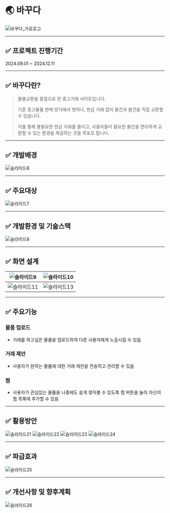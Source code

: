 # 🌏 바꾸다
![바꾸다_가로로고](https://github.com/user-attachments/assets/58028526-33ef-410d-b58b-6a2bd9238490)

---

## ✅ 프로젝트 진행기간
2024.09.01 ~ 2024.12.11

---

## ✅ 바꾸다란?
> 물물교환을 중점으로 한 중고거래 사이트입니다.
> 
> 기존 중고물품 판매 방식에서 벗어나, 현금 거래 없이 물건과 물건을 직접 교환할 수 있습니다.
> 
> 이를 통해 불필요한 현금 거래를 줄이고, 사용자들이 필요한 물건을 편리하게 교환할 수 있는 환경을 제공하는 것을 목표로 합니다.

---

## ✅ 개발배경
![슬라이드6](https://github.com/user-attachments/assets/3694d926-8227-426b-8f34-03fadbcbe354)

---

## ✅ 주요대상
![슬라이드7](https://github.com/user-attachments/assets/8827c95f-137b-482b-96f9-82a68b6a75dc)

---

## ✅ 개발환경 및 기술스택
![슬라이드8](https://github.com/user-attachments/assets/d5f7f72e-fd91-4427-a5a9-6ce69e7822ca)

---

## ✅ 화면 설계
|![슬라이드9](https://github.com/user-attachments/assets/4f0b6338-541d-4c30-9094-64eff29a152e)|![슬라이드10](https://github.com/user-attachments/assets/a6454c16-6952-4f8a-a08a-b04d11f1df6e)|
|:---:|:---:|
|![슬라이드11](https://github.com/user-attachments/assets/cb35b1ef-72a5-4f1b-8224-ab7e5e67ef10)|![슬라이드13](https://github.com/user-attachments/assets/4a96bf8f-4ee1-48c6-8e03-06865f24430b)|

---

## ✅ 주요기능
### 물품 업로드
+ 거래를 하고싶은 물품을 업로드하여 다른 사용자에게 노출시킬 수 있음
### 거래 제안
+ 사용자가 원하는 물품에 대한 거래 제안을 전송하고 관리할 수 있음
### 찜
+ 사용자가 관심있는 물품을 나중에도 쉽게 찾아볼 수 있도록 찜 버튼을 눌러 자신의 찜 목록에 추가할 수 있음

---

## ✅ 활용방안
![슬라이드21](https://github.com/user-attachments/assets/0e259746-b009-4478-abaf-477f81216691)
![슬라이드22](https://github.com/user-attachments/assets/2b36dc6b-48b3-4bac-8084-eb736eb35701)
![슬라이드23](https://github.com/user-attachments/assets/28ba44b1-7233-4d5d-98bc-27b128974937)
![슬라이드24](https://github.com/user-attachments/assets/97c3c874-5875-4873-a680-eede647f0697)

---

## ✅ 파급효과
![슬라이드25](https://github.com/user-attachments/assets/ec4aae2a-d3d5-494b-afec-8baef824c35c)

---

## ✅ 개선사항 및 향후계획
![슬라이드26](https://github.com/user-attachments/assets/a93447d7-2b65-4883-adb5-89852c413a28)


